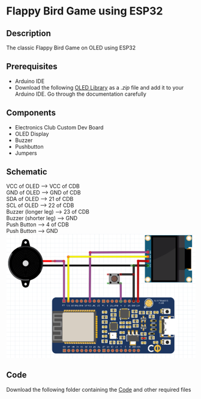 # Flappy Bird Game using ESP32
## Description
The classic Flappy Bird Game on OLED using ESP32
## Prerequisites
* Arduino IDE     
* Download the following [OLED Library](https://github.com/ThingPulse/esp8266-oled-ssd1306) as a *.zip* file and add it to your Arduino IDE. Go through the documentation carefully
## Components
* Electronics Club Custom Dev Board
* OLED Display
* Buzzer
* Pushbutton     
* Jumpers
## Schematic
VCC of OLED --> VCC of CDB      
GND of OLED --> GND of CDB      
SDA of OLED --> 21 of CDB       
SCL of OLED --> 22 of CDB      
Buzzer (longer leg) --> 23 of CDB     
Buzzer (shorter leg) --> GND          
Push Button  --> 4 of CDB              
Push Button --> GND         
![](FlappySchematic.png)
## Code
Download the following folder containing the [Code](https://github.com/CFI-Electronics-Club/Dev-Board-Documentation/tree/main/Jayanth/Flappy%20Bird%20Game/Flappy_Bird_Game) and other required files
